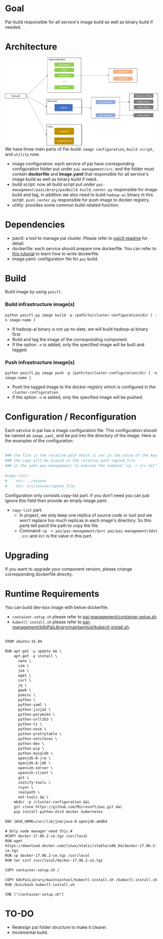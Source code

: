 # Goal

Pai-build responsible for all service's image build as well as binary build if needed.

# Architecture
![Architecture](pai-build/pai-build.png)
We have three main parts of Pai-build: `image configuration`, `build script`, and `utility` now.

- image configuration: each service of pai have corresponding configuration folder put under `pai-management/src`. and the folder must contain **dockerfile** and **image.yaml** that responsible for all service's image build as well as binary build if need..
- build script: now all build script put under `pai-management/paiLibrary/paiBuild`. `build_center.py` responsible for image build and tag, in addition we also need to build `hadoop-ai` binary in this script. `push_center.py` responsible for push image to docker registry.
- utility: provides some common build-related function.


# Dependencies

- paictl: a tool to manage pai cluster. Please refer to [paictl readme](https://github.com/Microsoft/pai/blob/master/pai-management/doc/paictl.md) for detail.
- dockerfile: each service should prepare one dockerfile. You can refer to [this tutorial](https://docs.docker.com/develop/develop-images/dockerfile_best-practices/) to learn how to write dockerfile.
- image.yaml: configuration file for ```pai``` build.

# Build

Build image by using ```paictl```.
### Build infrastructure image(s) <a name="Image_Build"></a>

```
python paictl.py image build -p /path/to/cluster-configuration/dir [ -n image-name ]
```

- If hadoop-ai binary is not up-to-date, we will build hadoop-ai binary first.
- Build and tag the image of the corresponding component.
- If the option `-n` is added, only the specified image will be built and tagged.

### Push infrastructure image(s) <a name="Image_Push"></a>

```
python paictl.py image push -p /path/to/cluster-configuration/dir [ -n image-name ]
```

- Push the tagged image to the docker registry which is configured in the ```cluster-configuration```.
- If the option `-n` is added, only the specified image will be pushed.

# Configuration / Reconfiguration

Each service in pai has a image configuration file. This configuration should be named as ```image.yaml```, and be put into the directory of the image. Here is the examples of the configuration.

```yaml

### the file is the relative path which is set in the value of the key src.
### the copy will be placed in the relative path copied_file
### in the path pai-management/ to execute the command "cp -r src dst"

#copy-list:
#  - src: ../xxxxxx
#    dst: src/xxxxxx/copied_file
```

Configuration only consists copy-list part. if you don't need you can just ignore this field then provide an empty image.yaml .

- ```copy-list``` part:
    - In project, we only keep one replica of source code or tool and we won't replace too much replicas in each image's directory. So this parts tell paictl the path to copy the file.
    - Command: ```cp -r pai/pai-management/$src pai/pai-management/$dst ```. ```src``` and ```dst``` is the value in this part.


# Upgrading

If you want to upgrade your component version, please change corresponding dockerfile directly.

# Runtime Requirements

You can build dev-box image with below dockerfile.
- ```container-setup.sh``` please refer to [pai-management/container-setup.sh](https://github.com/Microsoft/pai/blob/master/pai-management/container-setup.sh).
- ```kubectl-install.sh``` please refer to [pai-management/k8sPaiLibrary/maintaintool/kubectl-install.sh](https://github.com/Microsoft/pai/blob/master/pai-management/k8sPaiLibrary/maintaintool/kubectl-install.sh).

```

FROM ubuntu:16.04

RUN apt-get -y update && \
    apt-get -y install \
      nano \
      vim \
      joe \
      wget \
      curl \
      jq \
      gawk \
      psmisc \
      python \
      python-yaml \
      python-jinja2 \
      python-paramiko \
      python-urllib3 \
      python-tz \
      python-nose \
      python-prettytable \
      python-netifaces \
      python-dev \
      python-pip \
      python-mysqldb \
      openjdk-8-jre \
      openjdk-8-jdk \
      openssh-server \
      openssh-client \
      git \
      inotify-tools \
      rsync \
      realpath \
      net-tools && \
    mkdir -p /cluster-configuration &&\
    git clone https://github.com/Microsoft/pai.git &&\
    pip install python-etcd docker kubernetes

ENV JAVA_HOME=/usr/lib/jvm/java-8-openjdk-amd64

# Only node manager need this.#
#COPY docker-17.06.2-ce.tgz /usr/local
RUN wget https://download.docker.com/linux/static/stable/x86_64/docker-17.06.2-ce.tgz
RUN cp docker-17.06.2-ce.tgz /usr/local
RUN tar xzvf /usr/local/docker-17.06.2-ce.tgz

COPY container-setup.sh /

COPY k8sPaiLibrary/maintaintool/kubectl-install.sh /kubectl-install.sh
RUN /bin/bash kubectl-install.sh

CMD ["/container-setup.sh"]

```

# TO-DO

- Redesign pai folder structure to make it clearer.
- Incremental build.